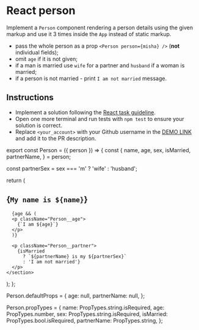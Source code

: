 # React person

Implement a `Person` component rendering a person details using the given markup
and use it 3 times inside the `App` instead of static markup.

- pass the whole person as a prop `<Person person={misha} />` (**not** individual fields);
- omit `age` if it is not given;
- if a man is married use `wife` for a partner and `husband` if a woman is married;
- if a person is not married - print `I am not married` message.

## Instructions
- Implement a solution following the [React task guideline](https://github.com/mate-academy/react_task-guideline#react-tasks-guideline).
- Open one more terminal and run tests with `npm test` to ensure your solution is correct.
- Replace `<your_account>` with your Github username in the [DEMO LINK](https://<your_account>.github.io/react_person/) and add it to the PR description.

export const Person = ({ person }) => {
  const {
    name,
    age,
    sex,
    isMarried,
    partnerName,
  } = person;

  const partnerSex = sex === 'm' ? 'wife' : 'husband';

  return (
    <section className="Person">
      <h2 className="Person__name">
        {`My name is ${name}`}
      </h2>

      {age && (
      <p className="Person__age">
        {`I am ${age}`}
      </p>
      )}

      <p className="Person__partner">
        {isMarried
          ? `${partnerName} is my ${partnerSex}`
          : 'I am not married'}
      </p>
    </section>
  );
};

Person.defaultProps = {
  age: null,
  partnerName: null,
};

Person.propTypes = {
  name: PropTypes.string.isRequired,
  age: PropTypes.number,
  sex: PropTypes.string.isRequired,
  isMarried: PropTypes.bool.isRequired,
  partnerName: PropTypes.string,
};